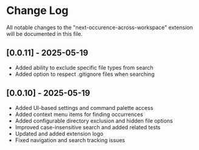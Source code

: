 # Change Log

All notable changes to the "next-occurence-across-workspace" extension will be documented in this file.

## [0.0.11] - 2025-05-19

- Added ability to exclude specific file types from search
- Added option to respect .gitignore files when searching

## [0.0.10] - 2025-05-19

- Added UI-based settings and command palette access
- Added context menu items for finding occurrences
- Added configurable directory exclusion and hidden file options
- Improved case-insensitive search and added related tests
- Updated and added extension logo
- Fixed navigation and search tracking issues
